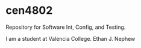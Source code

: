 # cen4802
Repository for Software Int, Config, and Testing.

I am a student at Valencia College.
Ethan J. Nephew
